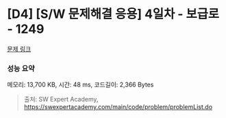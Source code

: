 # [D4] [S/W 문제해결 응용] 4일차 - 보급로 - 1249 

[문제 링크](https://swexpertacademy.com/main/code/problem/problemDetail.do?contestProbId=AV15QRX6APsCFAYD) 

### 성능 요약

메모리: 13,700 KB, 시간: 48 ms, 코드길이: 2,366 Bytes



> 출처: SW Expert Academy, https://swexpertacademy.com/main/code/problem/problemList.do